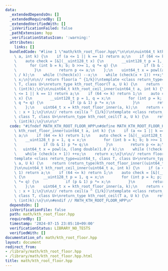```yaml
---
data:
  _extendedDependsOn: []
  _extendedRequiredBy: []
  _extendedVerifiedWith: []
  _isVerificationFailed: false
  _pathExtension: hpp
  _verificationStatusIcon: ':warning:'
  attributes:
    links: []
  bundledCode: "#line 1 \"math/kth_root_floor.hpp\"\n\n\n\nuint64_t kth_root_floor_inner(uint64_t\
    \ a, int k) {\n    if (a <= 1 || k == 1) return a;\n    if (64 <= k) return 1;\n\
    \    auto check = [&](__uint128_t x) {\n        __uint128_t p = 1, q = x;\n  \
    \      for (int b = k; b; b >>= 1, q *= q) {\n            if (b & 1) p *= q;\n\
    \        }\n        return p <= a;\n    };\n    uint64_t x = powl(a, (long double)1.0\
    \ / k);\n    while (!check(x)) --x;\n    while (check(x + 1)) ++x;\n    return\
    \ x;\n}\n\n// return floor(a ^ {1/k})\ntemplate <class return_type=uint64_t, class\
    \ T, class U>\nreturn_type kth_root_floor(T a, U k) {\n    return (return_type)kth_root_floor_inner((uint64_t)a,\
    \ (int)k);\n}\n\nuint64_t kth_root_ceil_inner(uint64_t a, int k) {\n    if (a\
    \ <= 1 || k == 1) return a;\n    if (64 <= k) return 1;\n    auto check = [&](__uint128_t\
    \ x) {\n        __uint128_t p = 1, q = x;\n        for (int p = k; p; p >>= 1,\
    \ q *= q) {\n            if (p & 1) p *= x;\n        }\n        return q == a;\n\
    \    };\n    uint64_t x = kth_root_floor_inner(a, k);\n    return check(x) ? x\
    \ : x + 1;\n}\n\n// return ceil(a ^ {1/k})\ntemplate <class return_type=uint64_t,\
    \ class T, class U>\nreturn_type kth_root_ceil(T a, U k) {\n    return (return_type)kth_root_ceil_inner((uint64_t)a,\
    \ (int)k);\n}\n\n\n"
  code: "#ifndef MATH_KTH_ROOT_FLOOR_HPP\n#define MATH_KTH_ROOT_FLOOR_HPP 1\n\nuint64_t\
    \ kth_root_floor_inner(uint64_t a, int k) {\n    if (a <= 1 || k == 1) return\
    \ a;\n    if (64 <= k) return 1;\n    auto check = [&](__uint128_t x) {\n    \
    \    __uint128_t p = 1, q = x;\n        for (int b = k; b; b >>= 1, q *= q) {\n\
    \            if (b & 1) p *= q;\n        }\n        return p <= a;\n    };\n \
    \   uint64_t x = powl(a, (long double)1.0 / k);\n    while (!check(x)) --x;\n\
    \    while (check(x + 1)) ++x;\n    return x;\n}\n\n// return floor(a ^ {1/k})\n\
    template <class return_type=uint64_t, class T, class U>\nreturn_type kth_root_floor(T\
    \ a, U k) {\n    return (return_type)kth_root_floor_inner((uint64_t)a, (int)k);\n\
    }\n\nuint64_t kth_root_ceil_inner(uint64_t a, int k) {\n    if (a <= 1 || k ==\
    \ 1) return a;\n    if (64 <= k) return 1;\n    auto check = [&](__uint128_t x)\
    \ {\n        __uint128_t p = 1, q = x;\n        for (int p = k; p; p >>= 1, q\
    \ *= q) {\n            if (p & 1) p *= x;\n        }\n        return q == a;\n\
    \    };\n    uint64_t x = kth_root_floor_inner(a, k);\n    return check(x) ? x\
    \ : x + 1;\n}\n\n// return ceil(a ^ {1/k})\ntemplate <class return_type=uint64_t,\
    \ class T, class U>\nreturn_type kth_root_ceil(T a, U k) {\n    return (return_type)kth_root_ceil_inner((uint64_t)a,\
    \ (int)k);\n}\n\n#endif // MATH_KTH_ROOT_FLOOR_HPP\n"
  dependsOn: []
  isVerificationFile: false
  path: math/kth_root_floor.hpp
  requiredBy: []
  timestamp: '2024-07-15 23:05:18+09:00'
  verificationStatus: LIBRARY_NO_TESTS
  verifiedWith: []
documentation_of: math/kth_root_floor.hpp
layout: document
redirect_from:
- /library/math/kth_root_floor.hpp
- /library/math/kth_root_floor.hpp.html
title: math/kth_root_floor.hpp
---
```

